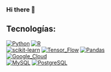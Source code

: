 ### Hi there 👋

## Tecnologías:
[![Python](https://img.shields.io/badge/Python-yellow?style=for-the-badge&logo=python&logoColor=white&labelColor=101010)]()
[![R](https://img.shields.io/badge/R-blue?style=for-the-badge&logo=r&logoColor=white&labelColor=101010)]()
</br>
[![scikit-learn](https://img.shields.io/badge/scikit_learn-f89a3c?style=for-the-badge&logo=scikitlearn&logoColor=white&labelColor=101010)]()
[![Tensor_Flow](https://img.shields.io/badge/Tensor_Flow-fc8b04?style=for-the-badge&logo=tensorflow&logoColor=white&labelColor=101010)]()
[![Pandas](https://img.shields.io/badge/Pandas-130654?style=for-the-badge&logo=pandas&logoColor=white&labelColor=101010)]()
</br>
[![Google_Cloud](https://img.shields.io/badge/Google_Cloud-4285F4?style=for-the-badge&logo=googlecloud&logoColor=white&labelColor=101010)]()
</br>
[![MySQL](https://img.shields.io/badge/MySQL-4479A1?style=for-the-badge&logo=mysql&logoColor=white&labelColor=101010)]()
[![PostgreSQL](https://img.shields.io/badge/PostgreSQL-699eca?style=for-the-badge&logo=postgresql&logoColor=white&labelColor=101010)]()

<!--
**PauloOG10/PauloOG10** is a ✨ _special_ ✨ repository because its `README.md` (this file) appears on your GitHub profile.

Here are some ideas to get you started:

- 🔭 I’m currently working on ...
- 🌱 I’m currently learning ...
- 👯 I’m looking to collaborate on ...
- 🤔 I’m looking for help with ...
- 💬 Ask me about ...
- 📫 How to reach me: ...
- 😄 Pronouns: ...
- ⚡ Fun fact: ...
-->
